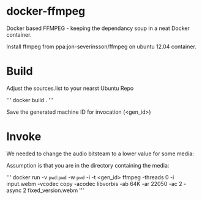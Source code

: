 docker-ffmpeg
=============

Docker based FFMPEG - keeping the dependancy soup in a neat Docker container.

Install ffmpeg from ppa:jon-severinsson/ffmpeg on ubuntu 12.04 container.


Build
======

Adjust the sources.list to your nearst Ubuntu Repo

'''
docker build .
'''

Save the generated machine ID for invocation (<gen_id>)

Invoke
======

We needed to change the audio bitsteam to a lower value for some media:

Assumption is that you are in the directory containing the media:

'''
docker run -v `pwd`:`pwd` -w `pwd` -i -t <gen_id> ffmpeg -threads 0 -i input.webm -vcodec copy -acodec libvorbis -ab 64K -ar 22050 -ac 2 -async 2 fixed_version.webm
'''
